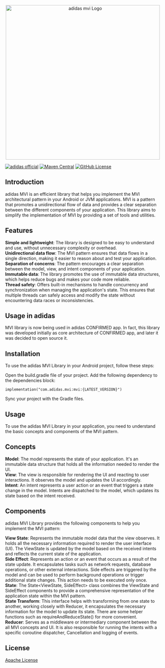 <div align="center">
  <img style='width: 500px' src="assets/mvi_logo.png" alt="adidas mvi Logo"/>
</div>

[![adidas official](https://img.shields.io/badge/adidas-official-000000)](https://github.com/adidas)
[![Maven Central](https://img.shields.io/maven-central/v/com.adidas.mvi/mvi)](https://mvnrepository.com/artifact/com.adidas.mvi/mvi)
[![GitHub License](https://img.shields.io/badge/license-Apache%20License%202.0-blue.svg?style=flat)](http://www.apache.org/licenses/LICENSE-2.0)

## Introduction

adidas MVI is an efficient library that helps you implement the MVI architectural pattern in your Android or JVM
applications. MVI is a pattern that promotes a unidirectional flow of data and provides a clear separation between the
different components of your application. This library aims to simplify the implementation of MVI by providing a set of
tools and utilities.

## Features

**Simple and lightweight**: The library is designed to be easy to understand and use, without unnecessary complexity or
overhead.<br>
**Unidirectional data flow**: The MVI pattern ensures that data flows in a single direction, making it easier to reason
about and test your application.<br>
**Separation of concerns**: The pattern encourages a clear separation between the model, view, and intent components of your
application.<br>
**Immutable data**: The library promotes the use of immutable data structures, which helps reduce bugs and makes your code
more reliable.<br>
**Thread safety**: Offers built-in mechanisms to handle concurrency and synchronization when managing the application's
state. This ensures that multiple threads can safely access and modify the state without encountering data races or
inconsistencies.<br>

## Usage in adidas

MVI library is now being used in adidas CONFIRMED app. In fact, this library was developed initially as core
architecture of CONFIRMED app, and later it was decided to open source it.

## Installation

To use the adidas MVI Library in your Android project, follow these steps:

Open the build.gradle file of your project.
Add the following dependency to the dependencies block:

```
implementation("com.adidas.mvi:mvi:{LATEST_VERSION}")
```

Sync your project with the Gradle files.

## Usage

To use the adidas MVI Library in your application, you need to understand the basic concepts and components of the MVI
pattern.

## Concepts

**Model**: The model represents the state of your application. It's an immutable data structure that holds all the
information needed to render the UI.<br>
**View**: The view is responsible for rendering the UI and reacting to user interactions. It observes the model and updates
the UI accordingly.<br>
**Intent**: An intent represents a user action or an event that triggers a state change in the model. Intents are dispatched
to the model, which updates its state based on the intent received.<br>

## Components

adidas MVI Library provides the following components to help you implement the MVI pattern:

**View State**: Represents the immutable model data that the view observes. It holds all the necessary information
required to render the user interface (UI). The ViewState is updated by the model based on the received intents and
reflects the current state of the application.<br>
**Side Effect**: Represents an action or an event that occurs as a result of the state update. It encapsulates tasks
such as network requests, database operations, or other external interactions. Side effects are triggered by the model
and can be used to perform background operations or trigger additional state changes. This action needs to be executed
only once.<br>
**State**: The State<ViewState, SideEffect> class combines the ViewState and SideEffect components to provide a
comprehensive representation of the application state within the MVI pattern.<br>
**State Transform**: This interface helps with transforming from one state to another, working closely with Reducer, it
encapsulates the necessary information for the model to update its state. There are some helper functions such as
requireAndReduceState() for more convenient.<br>
**Reducer**: Serves as a middleware or intermediary component between the all MVI concepts and UI. It is also
responsible for running the intents with a specific coroutine dispatcher, Cancellation and logging of events.<br>

## License
[Apache License](LICENSE)
